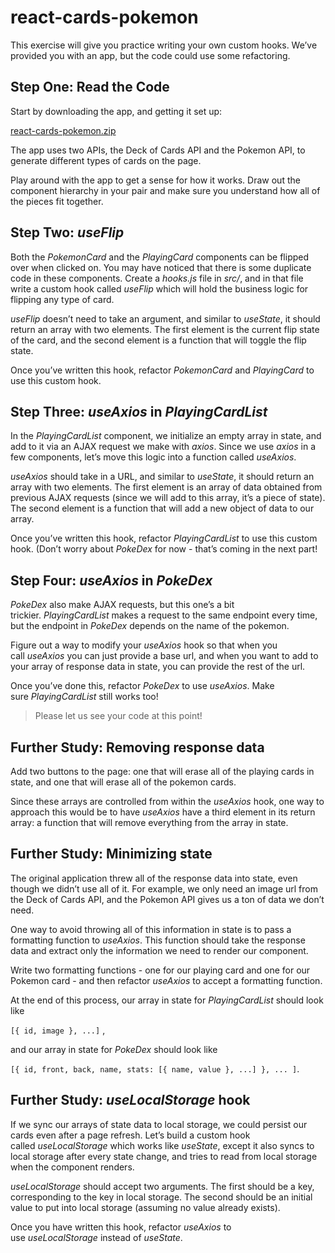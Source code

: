 # react-cards-pokemon

This exercise will give you practice writing your own custom hooks. We’ve provided you with an app, but the code could use some refactoring.

## **Step One: Read the Code**

Start by downloading the app, and getting it set up:

[react-cards-pokemon.zip](https://s3-us-west-2.amazonaws.com/secure.notion-static.com/f5fdeb39-70b3-4747-808b-f56447fabfdd/react-cards-pokemon.zip)

The app uses two APIs, the Deck of Cards API and the Pokemon API, to generate different types of cards on the page.

Play around with the app to get a sense for how it works. Draw out the component hierarchy in your pair and make sure you understand how all of the pieces fit together.

## **Step Two: *useFlip***

Both the *PokemonCard* and the *PlayingCard* components can be flipped over when clicked on. You may have noticed that there is some duplicate code in these components. Create a *hooks.js* file in *src/*, and in that file write a custom hook called *useFlip* which will hold the business logic for flipping any type of card.

*useFlip* doesn’t need to take an argument, and similar to *useState*, it should return an array with two elements. The first element is the current flip state of the card, and the second element is a function that will toggle the flip state.

Once you’ve written this hook, refactor *PokemonCard* and *PlayingCard* to use this custom hook.

## **Step Three: *useAxios* in *PlayingCardList***

In the *PlayingCardList* component, we initialize an empty array in state, and add to it via an AJAX request we make with *axios*. Since we use *axios* in a few components, let’s move this logic into a function called *useAxios*.

*useAxios* should take in a URL, and similar to *useState*, it should return an array with two elements. The first element is an array of data obtained from previous AJAX requests (since we will add to this
array, it’s a piece of state). The second element is a function that will add a new object of data to our array.

Once you’ve written this hook, refactor *PlayingCardList* to use this custom hook. (Don’t worry about *PokeDex* for now - that’s coming in the next part!

## **Step Four: *useAxios* in *PokeDex***

*PokeDex* also make AJAX requests, but this one’s a bit trickier. *PlayingCardList* makes a request to the same endpoint every time, but the endpoint in *PokeDex* depends on the name of the pokemon.

Figure out a way to modify your *useAxios* hook so that when you call *useAxios* you can just provide a base url, and when you want to add to your array of response data in state, you can provide the rest of the url.

Once you’ve done this, refactor *PokeDex* to use *useAxios*. Make sure *PlayingCardList* still works too!

> Please let us see your code at this point!
> 

## **Further Study: Removing response data**

Add two buttons to the page: one that will erase all of the playing cards in state, and one that will erase all of the pokemon cards.

Since these arrays are controlled from within the *useAxios* hook, one way to approach this would be to have *useAxios* have a third element in its return array: a function that will remove everything from the array in state.

## **Further Study: Minimizing state**

The original application threw all of the response data into state, even though we didn’t use all of it. For example, we only need an image url from the Deck of Cards API, and the Pokemon API gives us a ton of data we don’t need.

One way to avoid throwing all of this information in state is to pass a formatting function to *useAxios*. This function should take the response data and extract only the information we need to render our component.

Write two formatting functions - one for our playing card and one for our Pokemon card - and then refactor *useAxios* to accept a formatting function.

At the end of this process, our array in state for *PlayingCardList* should look like

`[{ id, image }, ...]` ,

and our array in state for *PokeDex* should look like

`[{ id, front, back, name, stats: [{ name, value }, ...] }, ... ]`.

## **Further Study: *useLocalStorage* hook**

If we sync our arrays of state data to local storage, we could persist our cards even after a page refresh. Let’s build a custom hook called *useLocalStorage* which works like *useState*, except it also syncs to local storage after every state change, and tries to read from local storage when the component renders.

*useLocalStorage* should accept two arguments. The first should be a key, corresponding to the key in local storage. The second should be an initial value to put into local storage (assuming no value already exists).

Once you have written this hook, refactor *useAxios* to use *useLocalStorage* instead of *useState*.
